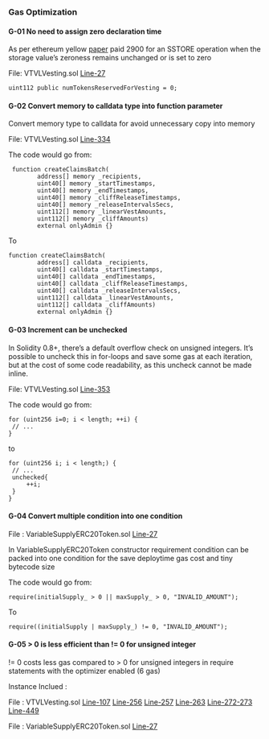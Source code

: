 
### Gas Optimization



#### G-01 No need to assign zero declaration time

As per ethereum yellow [paper](https://ethereum.github.io/yellowpaper/paper.pdf) paid 2900 for an SSTORE operation when the storage value’s zeroness remains unchanged or
is set to zero 

File: VTVLVesting.sol [Line-27](https://github.com/code-423n4/2022-09-vtvl/blob/main/contracts/VTVLVesting.sol#L334-L27)

```
uint112 public numTokensReservedForVesting = 0; 
```


#### G-02 Convert memory to calldata type into function parameter

Convert memory type to calldata for avoid unnecessary copy into memory

File: VTVLVesting.sol [Line-334](https://github.com/code-423n4/2022-09-vtvl/blob/main/contracts/VTVLVesting.sol#L334-L340)


The code would go from:

```
 function createClaimsBatch(
        address[] memory _recipients, 
        uint40[] memory _startTimestamps, 
        uint40[] memory _endTimestamps, 
        uint40[] memory _cliffReleaseTimestamps, 
        uint40[] memory _releaseIntervalsSecs, 
        uint112[] memory _linearVestAmounts, 
        uint112[] memory _cliffAmounts) 
        external onlyAdmin {}

```
To 

```
function createClaimsBatch(
        address[] calldata _recipients, 
        uint40[] calldata _startTimestamps, 
        uint40[] calldata _endTimestamps, 
        uint40[] calldata _cliffReleaseTimestamps, 
        uint40[] calldata _releaseIntervalsSecs, 
        uint112[] calldata _linearVestAmounts, 
        uint112[] calldata _cliffAmounts) 
        external onlyAdmin {}
```

#### G-03 Increment can be unchecked
In Solidity 0.8+, there’s a default overflow check on unsigned integers. It’s possible to uncheck this in for-loops and save some gas at each iteration, but at the cost of some code readability, as this uncheck cannot be made inline.


File: VTVLVesting.sol [Line-353](https://github.com/code-423n4/2022-09-vtvl/blob/main/contracts/VTVLVesting.sol#L353)

The code would go from:

```
for (uint256 i=0; i < length; ++i) {  
 // ...  
}  
```

to 
```
for (uint256 i; i < length;) {  
 // ...  
 unchecked{
     ++i;
 }
}  
```

#### G-04 Convert multiple condition into one condition


File : VariableSupplyERC20Token.sol [Line-27](https://github.com/code-423n4/2022-09-vtvl/blob/main/contracts/token/VariableSupplyERC20Token.sol#L27)

In VariableSupplyERC20Token constructor requirement condition can be packed into one condition for the save deploytime gas cost and tiny bytecode size


The code would go from:
```
require(initialSupply_ > 0 || maxSupply_ > 0, "INVALID_AMOUNT");
```
To
```
require((initialSupply | maxSupply_) != 0, "INVALID_AMOUNT");
```


#### G-05 > 0 is less efficient than != 0 for unsigned integer

!= 0 costs less gas compared to > 0 for unsigned integers in require statements with the optimizer enabled (6 gas)

Instance Inclued : 

File : VTVLVesting.sol 
[Line-107](https://github.com/code-423n4/2022-09-vtvl/blob/main/contracts/VTVLVesting.sol#L107)
[Line-256](https://github.com/code-423n4/2022-09-vtvl/blob/main/contracts/VTVLVesting.sol#L256)
[Line-257](https://github.com/code-423n4/2022-09-vtvl/blob/main/contracts/VTVLVesting.sol#L257)
[Line-263](https://github.com/code-423n4/2022-09-vtvl/blob/main/contracts/VTVLVesting.sol#L263)
[Line-272-273](https://github.com/code-423n4/2022-09-vtvl/blob/main/contracts/VTVLVesting.sol#L272-273)
[Line-449](https://github.com/code-423n4/2022-09-vtvl/blob/main/contracts/VTVLVesting.sol#L449)


File : VariableSupplyERC20Token.sol 
[Line-27](https://github.com/code-423n4/2022-09-vtvl/blob/main/contracts/token/VariableSupplyERC20Token.sol#L27)